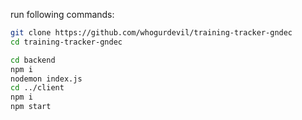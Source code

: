 run following commands:

```bash
git clone https://github.com/whogurdevil/training-tracker-gndec
cd training-tracker-gndec

cd backend
npm i
nodemon index.js
cd ../client
npm i
npm start
```